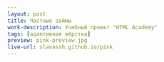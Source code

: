```yaml
---
layout: post
title: Частные займы
work-description: Учебный проект "HTML Academy"
tags: [адаптивная вёрстка]
preview: pink-preview.jpg
live-url: slavassh.github.io/pink
---
```


